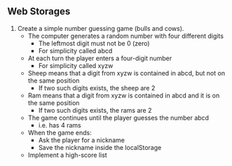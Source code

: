 ## Web Storages

1. Create a simple number guessing game (bulls and cows).
    * The computer generates a random number with four different digits
        * The leftmost digit must not be 0 (zero)
        * For simplicity called abcd
    * At each turn the player enters a four-digit number
        * For simplicity called xyzw
    * Sheep means that a digit from xyzw is contained in abcd, but not on the same position
        * If two such digits exists, the sheep are 2
    * Ram means that a digit from xyzw is contained in abcd and it is on the same position
        * If two such digits exists, the rams are 2
    * The game continues until the player guesses the number abcd
        * i.e. has 4 rams
    * When the game ends:
        * Ask the player for a nickname
        * Save the nickname inside the localStorage
    * Implement a high-score list